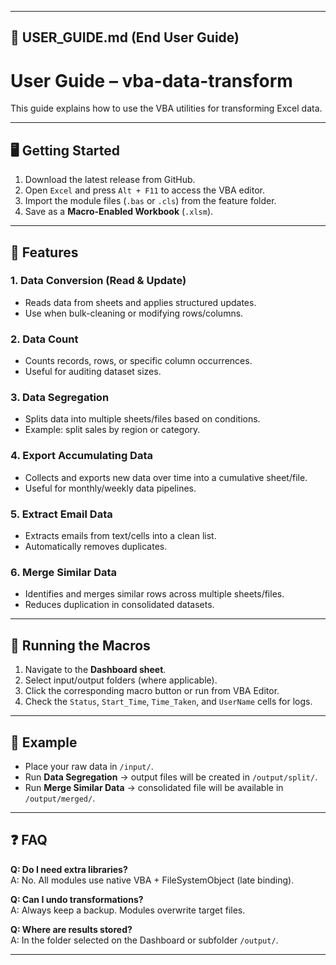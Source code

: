 
---

## 📄 **USER_GUIDE.md** (End User Guide)

# User Guide – vba-data-transform

This guide explains how to use the VBA utilities for transforming Excel data.

---

## 🖥️ Getting Started

1. Download the latest release from GitHub.  
2. Open `Excel` and press `Alt + F11` to access the VBA editor.  
3. Import the module files (`.bas` or `.cls`) from the feature folder.  
4. Save as a **Macro-Enabled Workbook** (`.xlsm`).  

---

## 📂 Features

### 1. Data Conversion (Read & Update)
- Reads data from sheets and applies structured updates.  
- Use when bulk-cleaning or modifying rows/columns.  

### 2. Data Count
- Counts records, rows, or specific column occurrences.  
- Useful for auditing dataset sizes.  

### 3. Data Segregation
- Splits data into multiple sheets/files based on conditions.  
- Example: split sales by region or category.  

### 4. Export Accumulating Data
- Collects and exports new data over time into a cumulative sheet/file.  
- Useful for monthly/weekly data pipelines.  

### 5. Extract Email Data
- Extracts emails from text/cells into a clean list.  
- Automatically removes duplicates.  

### 6. Merge Similar Data
- Identifies and merges similar rows across multiple sheets/files.  
- Reduces duplication in consolidated datasets.  

---

## 🚦 Running the Macros

1. Navigate to the **Dashboard sheet**.  
2. Select input/output folders (where applicable).  
3. Click the corresponding macro button or run from VBA Editor.  
4. Check the `Status`, `Start_Time`, `Time_Taken`, and `UserName` cells for logs.  

---

## 📑 Example

- Place your raw data in `/input/`.  
- Run **Data Segregation** → output files will be created in `/output/split/`.  
- Run **Merge Similar Data** → consolidated file will be available in `/output/merged/`.  

---

## ❓ FAQ

**Q: Do I need extra libraries?**  
A: No. All modules use native VBA + FileSystemObject (late binding).  

**Q: Can I undo transformations?**  
A: Always keep a backup. Modules overwrite target files.  

**Q: Where are results stored?**  
A: In the folder selected on the Dashboard or subfolder `/output/`.  

---
